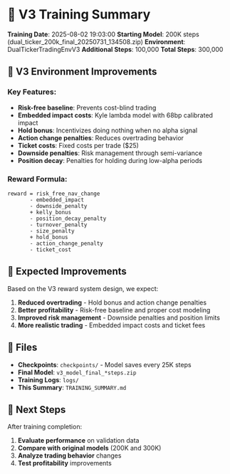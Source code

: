 # 🎯 V3 Training Summary

**Training Date**: 2025-08-02 19:03:00
**Starting Model**: 200K steps (dual_ticker_200k_final_20250731_134508.zip)
**Environment**: DualTickerTradingEnvV3
**Additional Steps**: 100,000
**Total Steps**: 300,000

## 🌟 V3 Environment Improvements

### Key Features:
- **Risk-free baseline**: Prevents cost-blind trading
- **Embedded impact costs**: Kyle lambda model with 68bp calibrated impact
- **Hold bonus**: Incentivizes doing nothing when no alpha signal
- **Action change penalties**: Reduces overtrading behavior
- **Ticket costs**: Fixed costs per trade ($25)
- **Downside penalties**: Risk management through semi-variance
- **Position decay**: Penalties for holding during low-alpha periods

### Reward Formula:
```
reward = risk_free_nav_change
       - embedded_impact
       - downside_penalty
       + kelly_bonus
       - position_decay_penalty
       - turnover_penalty
       - size_penalty
       + hold_bonus
       - action_change_penalty
       - ticket_cost
```

## 🎯 Expected Improvements

Based on the V3 reward system design, we expect:
1. **Reduced overtrading** - Hold bonus and action change penalties
2. **Better profitability** - Risk-free baseline and proper cost modeling
3. **Improved risk management** - Downside penalties and position limits
4. **More realistic trading** - Embedded impact costs and ticket fees

## 📁 Files

- **Checkpoints**: `checkpoints/` - Model saves every 25K steps
- **Final Model**: `v3_model_final_*steps.zip`
- **Training Logs**: `logs/`
- **This Summary**: `TRAINING_SUMMARY.md`

## 🚀 Next Steps

After training completion:
1. **Evaluate performance** on validation data
2. **Compare with original models** (200K and 300K)
3. **Analyze trading behavior** changes
4. **Test profitability** improvements

